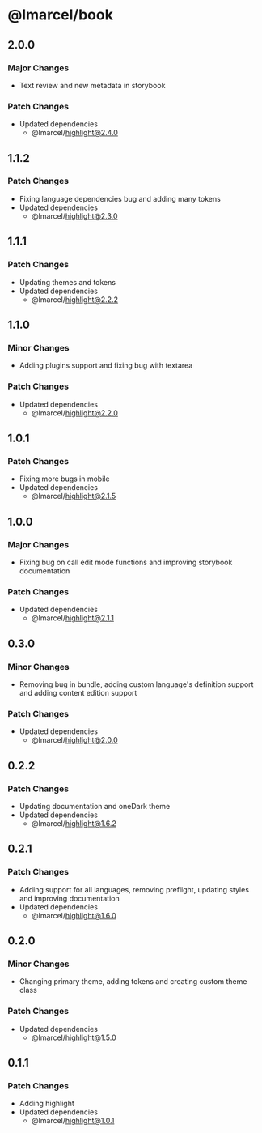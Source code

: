# @lmarcel/book

## 2.0.0

### Major Changes

- Text review and new metadata in storybook

### Patch Changes

- Updated dependencies
  - @lmarcel/highlight@2.4.0

## 1.1.2

### Patch Changes

- Fixing language dependencies bug and adding many tokens
- Updated dependencies
  - @lmarcel/highlight@2.3.0

## 1.1.1

### Patch Changes

- Updating themes and tokens
- Updated dependencies
  - @lmarcel/highlight@2.2.2

## 1.1.0

### Minor Changes

- Adding plugins support and fixing bug with textarea

### Patch Changes

- Updated dependencies
  - @lmarcel/highlight@2.2.0

## 1.0.1

### Patch Changes

- Fixing more bugs in mobile
- Updated dependencies
  - @lmarcel/highlight@2.1.5

## 1.0.0

### Major Changes

- Fixing bug on call edit mode functions and improving storybook documentation

### Patch Changes

- Updated dependencies
  - @lmarcel/highlight@2.1.1

## 0.3.0

### Minor Changes

- Removing bug in bundle, adding custom language's definition support and adding content edition support

### Patch Changes

- Updated dependencies
  - @lmarcel/highlight@2.0.0

## 0.2.2

### Patch Changes

- Updating documentation and oneDark theme
- Updated dependencies
  - @lmarcel/highlight@1.6.2

## 0.2.1

### Patch Changes

- Adding support for all languages, removing preflight, updating styles and improving documentation
- Updated dependencies
  - @lmarcel/highlight@1.6.0

## 0.2.0

### Minor Changes

- Changing primary theme, adding tokens and creating custom theme class

### Patch Changes

- Updated dependencies
  - @lmarcel/highlight@1.5.0

## 0.1.1

### Patch Changes

- Adding highlight
- Updated dependencies
  - @lmarcel/highlight@1.0.1
